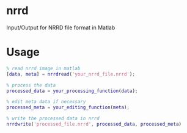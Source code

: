 nrrd
====

Input/Output for NRRD file format in Matlab

# Usage
```matlab
% read nrrd image in matlab
[data, meta] = nrrdread('your_nrrd_file.nrrd');

% process the data
processed_data = your_processing_function(data);

% edit meta data if necessary
processed_meta = your_editing_function(meta);

% write the processed data in nrrd
nrrdwrite('processed_file.nrrd', processed_data, processed_meta)
```